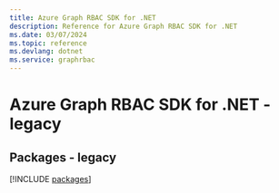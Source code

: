 ```yaml
---
title: Azure Graph RBAC SDK for .NET
description: Reference for Azure Graph RBAC SDK for .NET
ms.date: 03/07/2024
ms.topic: reference
ms.devlang: dotnet
ms.service: graphrbac
---
```

# Azure Graph RBAC SDK for .NET - legacy
## Packages - legacy
[!INCLUDE [packages](graph-rbac-index.md)]